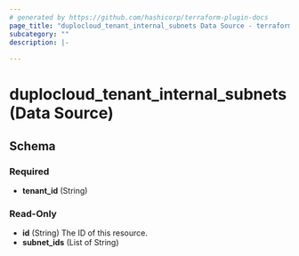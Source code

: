 ```yaml
---
# generated by https://github.com/hashicorp/terraform-plugin-docs
page_title: "duplocloud_tenant_internal_subnets Data Source - terraform-provider-duplocloud"
subcategory: ""
description: |-
  
---
```


# duplocloud_tenant_internal_subnets (Data Source)





<!-- schema generated by tfplugindocs -->
## Schema

### Required

- **tenant_id** (String)

### Read-Only

- **id** (String) The ID of this resource.
- **subnet_ids** (List of String)


